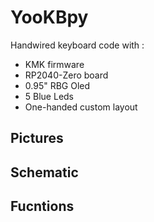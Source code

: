 # YooKBpy

Handwired keyboard code with :
- KMK firmware
- RP2040-Zero board
- 0.95" RBG Oled
- 5 Blue Leds
- One-handed custom layout

## Pictures

## Schematic 

## Fucntions
